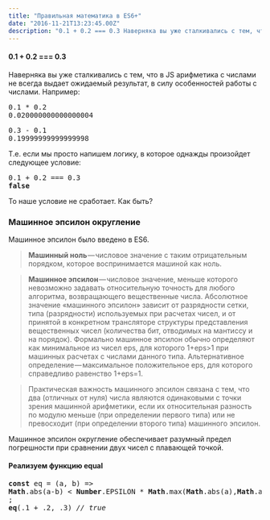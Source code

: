```yaml
---
title: "Правильная математика в ES6+"
date: "2016-11-21T13:23:45.00Z"
description: "0.1 + 0.2 === 0.3 Наверняка вы уже сталкивались с тем, что в JS арифметика с числами не всегда выдает ожидаемый результат, в сил"
---
```


<h4>0.1 + 0.2 === 0.3</h4>
<p>Наверняка вы уже сталкивались с тем, что в JS арифметика с числами не всегда выдает ожидаемый результат, в силу особенностей работы с числами. Например:</p>
<pre>0.1 * 0.2<br>0.020000000000000004</pre>
<pre>0.3 - 0.1<br>0.19999999999999998</pre>
<p>Т.е. если мы просто напишем логику, в которое однажды произойдет следующее условие:</p>
<pre>0.1 + 0.2 === 0.3<br><strong>false</strong></pre>
<p>То наше условие не сработает. Как быть?</p>
<h3>Машинное эпсилон округление</h3>
<p>Машинное эпсилон было введено в ES6.</p>
<blockquote><p>
<strong>Машинный ноль</strong> — числовое значение с таким отрицательным порядком, которое воспринимается машиной как ноль.</p></blockquote>
<blockquote><p>
<strong>Машинное эпсилон</strong> — числовое значение, меньше которого невозможно задавать относительную точность для любого алгоритма, возвращающего вещественные числа. Абсолютное значение «машинного эпсилон» зависит от разрядности сетки, типа (разрядности) используемых при расчетах чисел, и от принятой в конкретном трансляторе структуры представления вещественных чисел (количества бит, отводимых на мантиссу и на порядок). Формально машинное эпсилон обычно определяют как минимальное из чисел eps, для которого 1+eps&gt;1 при машинных расчетах с числами данного типа. Альтернативное определение — максимальное положительное eps, для которого справедливо равенство 1+eps=1.</p></blockquote>
<blockquote><p>Практическая важность машинного эпсилон связана с тем, что два (отличных от нуля) числа являются одинаковыми с точки зрения машинной арифметики, если их относительная разность по модулю меньше (при определении первого типа) или не превосходит (при определении второго типа) машинного эпсилон.</p></blockquote>
<p>Машинное эпсилон округление обеспечивает разумный предел погрешности при сравнении двух чисел с плавающей точкой.</p>
<h4>Реализуем функцию equal</h4>
<pre><strong>const</strong> eq = (a, b) =&gt;<br><strong>Math</strong>.abs(a-b) &lt; <strong>Number</strong>.EPSILON * <strong>Math</strong>.max(<strong>Math</strong>.abs(a),<strong>Math</strong>.abs(b))<br>;<br><strong>eq</strong>(.1 + .2, .3) <em>// true</em></pre>


